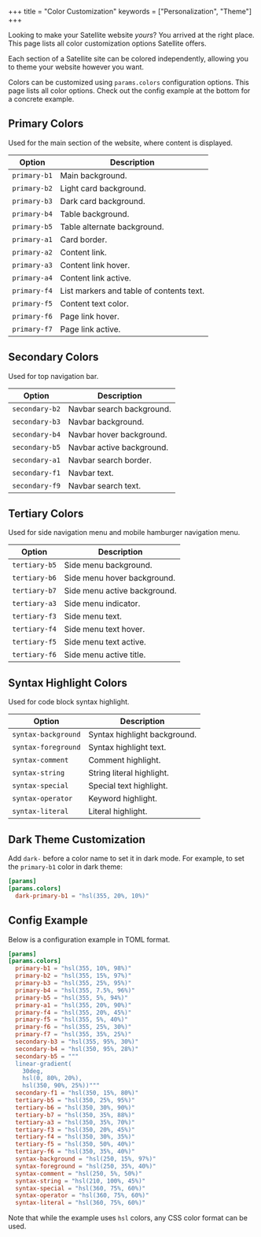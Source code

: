 +++
title = "Color Customization"
keywords = ["Personalization", "Theme"]
+++

Looking to make your Satellite website _yours_?
You arrived at the right place.
This page lists all color customization options Satellite offers.

Each section of a Satellite site can be colored independently, allowing you to
theme your website however you want.

Colors can be customized using `params.colors` configuration options.
This page lists all color options.
Check out the config example at the bottom for a concrete example.

## Primary Colors

Used for the main section of the website, where content is displayed.

| Option       | Description                              |
| ------------ | ---------------------------------------- |
| `primary-b1` | Main background.                         |
| `primary-b2` | Light card background.                   |
| `primary-b3` | Dark card background.                    |
| `primary-b4` | Table background.                        |
| `primary-b5` | Table alternate background.              |
| `primary-a1` | Card border.                             |
| `primary-a2` | Content link.                            |
| `primary-a3` | Content link hover.                      |
| `primary-a4` | Content link active.                     |
| `primary-f4` | List markers and table of contents text. |
| `primary-f5` | Content text color.                      |
| `primary-f6` | Page link hover.                         |
| `primary-f7` | Page link active.                        |

## Secondary Colors

Used for top navigation bar.

| Option         | Description               |
| -------------- | ------------------------- |
| `secondary-b2` | Navbar search background. |
| `secondary-b3` | Navbar background.        |
| `secondary-b4` | Navbar hover background.  |
| `secondary-b5` | Navbar active background. |
| `secondary-a1` | Navbar search border.     |
| `secondary-f1` | Navbar text.              |
| `secondary-f9` | Navbar search text.       |

## Tertiary Colors

Used for side navigation menu and mobile hamburger navigation menu.

| Option        | Description                  |
| ------------- | ---------------------------- |
| `tertiary-b5` | Side menu background.        |
| `tertiary-b6` | Side menu hover background.  |
| `tertiary-b7` | Side menu active background. |
| `tertiary-a3` | Side menu indicator.         |
| `tertiary-f3` | Side menu text.              |
| `tertiary-f4` | Side menu text hover.        |
| `tertiary-f5` | Side menu text active.       |
| `tertiary-f6` | Side menu active title.      |

## Syntax Highlight Colors

Used for code block syntax highlight.

| Option              | Description                  |
| ------------------- | ---------------------------- |
| `syntax-background` | Syntax highlight background. |
| `syntax-foreground` | Syntax highlight text.       |
| `syntax-comment`    | Comment highlight.           |
| `syntax-string`     | String literal highlight.    |
| `syntax-special`    | Special text highlight.      |
| `syntax-operator`   | Keyword highlight.           |
| `syntax-literal`    | Literal highlight.           |

## Dark Theme Customization

Add `dark-` before a color name to set it in dark mode.
For example, to set the `primary-b1` color in dark theme:

```toml
[params]
[params.colors]
  dark-primary-b1 = "hsl(355, 20%, 10%)"
```

## Config Example

Below is a configuration example in TOML format.

```toml
[params]
[params.colors]
  primary-b1 = "hsl(355, 10%, 98%)"
  primary-b2 = "hsl(355, 15%, 97%)"
  primary-b3 = "hsl(355, 25%, 95%)"
  primary-b4 = "hsl(355, 7.5%, 96%)"
  primary-b5 = "hsl(355, 5%, 94%)"
  primary-a1 = "hsl(355, 20%, 90%)"
  primary-f4 = "hsl(355, 20%, 45%)"
  primary-f5 = "hsl(355, 5%, 40%)"
  primary-f6 = "hsl(355, 25%, 30%)"
  primary-f7 = "hsl(355, 35%, 25%)"
  secondary-b3 = "hsl(355, 95%, 30%)"
  secondary-b4 = "hsl(350, 95%, 28%)"
  secondary-b5 = """
  linear-gradient(
    30deg,
    hsl(0, 80%, 20%),
    hsl(350, 90%, 25%))"""
  secondary-f1 = "hsl(350, 15%, 80%)"
  tertiary-b5 = "hsl(350, 25%, 95%)"
  tertiary-b6 = "hsl(350, 30%, 90%)"
  tertiary-b7 = "hsl(350, 35%, 88%)"
  tertiary-a3 = "hsl(350, 35%, 70%)"
  tertiary-f3 = "hsl(350, 20%, 45%)"
  tertiary-f4 = "hsl(350, 30%, 35%)"
  tertiary-f5 = "hsl(350, 50%, 40%)"
  tertiary-f6 = "hsl(350, 35%, 40%)"
  syntax-background = "hsl(250, 15%, 97%)"
  syntax-foreground = "hsl(250, 35%, 40%)"
  syntax-comment = "hsl(250, 5%, 50%)"
  syntax-string = "hsl(210, 100%, 45%)"
  syntax-special = "hsl(360, 75%, 60%)"
  syntax-operator = "hsl(360, 75%, 60%)"
  syntax-literal = "hsl(360, 75%, 60%)"
```

Note that while the example uses `hsl` colors, any CSS color format can be used.
